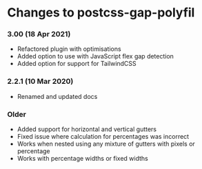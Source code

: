 # Changes to postcss-gap-polyfil

### 3.00 (18 Apr 2021)

- Refactored plugin with optimisations
- Added option to use with JavaScript flex gap detection
- Added option for support for TailwindCSS

### 2.2.1 (10 Mar 2020)

- Renamed and updated docs

### Older

- Added support for horizontal and vertical gutters
- Fixed issue where calculation for percentages was incorrect
- Works when nested using any mixture of gutters with pixels or percentage
- Works with percentage widths or fixed widths
